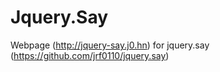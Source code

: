 # Jquery.Say

Webpage (http://jquery-say.j0.hn) for jquery.say (https://github.com/jrf0110/jquery.say)
